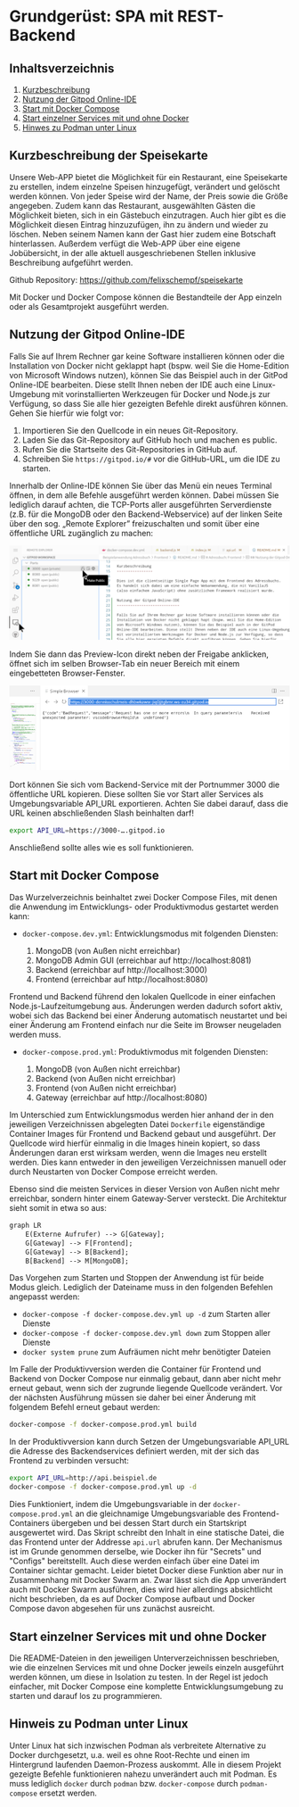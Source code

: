 Grundgerüst: SPA mit REST-Backend
=================================

Inhaltsverzeichnis
------------------

 1. [Kurzbeschreibung](#kurzbeschreibung)
 1. [Nutzung der Gitpod Online-IDE](#nutzung-der-gitpod-online-ide)
 1. [Start mit Docker Compose](#start-mit-docker-compose)
 1. [Start einzelner Services mit und ohne Docker](#start-einzelner-services-mit-und-ohne-docker)
 1. [Hinwes zu Podman unter Linux](#hinweis-zu-podman-unter-linux)

Kurzbeschreibung der Speisekarte
----------------
Unsere Web-APP bietet die Möglichkeit für ein Restaurant, eine Speisekarte zu erstellen, indem einzelne Speisen hinzugefügt, verändert und gelöscht werden können. Von jeder Speise wird der Name, der Preis sowie die Größe angegeben. Zudem kann das Restaurant, ausgewählten Gästen die Möglichkeit bieten, sich in ein Gästebuch einzutragen. Auch hier gibt es die Möglichkeit diesen Eintrag hinzuzufügen, ihn zu ändern und wieder zu löschen. Neben seinem Namen kann der Gast hier zudem eine Botschaft hinterlassen. Außerdem verfügt die Web-APP über eine eigene Jobübersicht, in der alle aktuell ausgeschriebenen Stellen inklusive Beschreibung aufgeführt werden. 

Github Repository: https://github.com/felixschempf/speisekarte


Mit Docker und Docker Compose können die Bestandteile der App einzeln oder
als Gesamtprojekt ausgeführt werden.

Nutzung der Gitpod Online-IDE
----------------------------

Falls Sie auf Ihrem Rechner gar keine Software installieren können oder die
Installation von Docker nicht geklappt hapt (bspw. weil Sie die Home-Edition
von Microsoft Windows nutzen), können Sie das Beispiel auch in der GitPod
Online-IDE bearbeiten. Diese stellt Ihnen neben der IDE auch eine Linux-Umgebung
mit vorinstallierten Werkzeugen für Docker und Node.js zur Verfügung, so dass
Sie alle hier gezeigten Befehle direkt ausführen können. Gehen Sie hierfür
wie folgt vor:

 1. Importieren Sie den Quellcode in ein neues Git-Repository.
 1. Laden Sie das Git-Repository auf GitHub hoch und machen es public.
 1. Rufen Sie die Startseite des Git-Repositories in GitHub auf.
 1. Schreiben Sie `https://gitpod.io/#` vor die GitHub-URL, um die IDE zu starten.

Innerhalb der Online-IDE können Sie über das Menü ein neues Terminal öffnen,
in dem alle Befehle ausgeführt werden können. Dabei müssen Sie lediglich
darauf achten, die TCP-Ports aller ausgeführten Serverdienste (z.B. für die
MongoDB oder den Backend-Webservice) auf der linken Seite über den sog.
„Remote Explorer” freizuschalten und somit über eine öffentliche URL
zugänglich zu machen:

![Remote Explorer in der Gitpod Online-IDE](gitpod1.png)

Indem Sie dann das Preview-Icon direkt neben der Freigabe anklicken, öffnet sich
im selben Browser-Tab ein neuer Bereich mit einem eingebetteten Browser-Fenster.

![Vorschau des Backend-Service in GitPod](gitpod2.png)

Dort können Sie sich vom Backend-Service mit der Portnummer 3000 die öffentliche
URL kopieren. Diese sollten Sie vor Start aller Services als Umgebungsvariable
API_URL exportieren. Achten Sie dabei darauf, dass die URL keinen abschließenden
Slash beinhalten darf!

```sh
export API_URL=https://3000-….gitpod.io
```

Anschließend sollte alles wie es soll funktionieren.

Start mit Docker Compose
------------------------

Das Wurzelverzeichnis beinhaltet zwei Docker Compose Files, mit denen die
Anwendung im Entwicklungs- oder Produktivmodus gestartet werden kann:

 * `docker-compose.dev.yml`: Entwicklungsmodus mit folgenden Diensten:

     1. MongoDB (von Außen nicht erreichbar)
     2. MongoDB Admin GUI (erreichbar auf http://localhost:8081)
     3. Backend (erreichbar auf http://localhost:3000)
     4. Frontend (erreichbar auf http://localhost:8080)

 Frontend und Backend führend den lokalen Quellcode in einer einfachen
 Node.js-Laufzeitumgebung aus. Änderungen werden dadurch sofort aktiv, wobei
 sich das Backend bei einer Änderung automatisch neustartet und bei einer
 Änderung am Frontend einfach nur die Seite im Browser neugeladen werden
 muss.

 * `docker-compose.prod.yml`: Produktivmodus mit folgenden Diensten:

     1. MongoDB (von Außen nicht erreichbar)
     2. Backend (von Außen nicht erreichbar)
     3. Frontend (von Außen nicht erreichbar)
     4. Gateway (erreichbar auf http://localhost:8080)

Im Unterschied zum Entwicklungsmodus werden hier anhand der in den jeweiligen
Verzeichnissen abgelegten Datei `Dockerfile` eigenständige Container Images
für Frontend und Backend gebaut und ausgeführt. Der Quellcode wird hierfür
einmalig in die Images hinein kopiert, so dass Änderungen daran erst wirksam
werden, wenn die Images neu erstellt werden. Dies kann entweder in den
jeweiligen Verzeichnissen manuell oder durch Neustarten von Docker Compose
erreicht werden.

Ebenso sind die meisten Services in dieser Version von Außen nicht mehr
erreichbar, sondern hinter einem Gateway-Server versteckt. Die Architektur
sieht somit in etwa so aus:

```mermaid
graph LR
    E(Externe Aufrufer) --> G[Gateway];
    G[Gateway] --> F[Frontend];
    G[Gateway] --> B[Backend];
    B[Backend] --> M[MongoDB];
```

Das Vorgehen zum Starten und Stoppen der Anwendung ist für beide Modus gleich.
Lediglich der Dateiname muss in den folgenden Befehlen angepasst werden:

 * `docker-compose -f docker-compose.dev.yml up -d` zum Starten aller Dienste
 * `docker-compose -f docker-compose.dev.yml down` zum Stoppen aller Dienste
 * `docker system prune` zum Aufräumen nicht mehr benötigter Dateien

Im Falle der Produktivversion werden die Container für Frontend und Backend von
Docker Compose nur einmalig gebaut, dann aber nicht mehr erneut gebaut, wenn
sich der zugrunde liegende Quellcode verändert. Vor der nächsten Ausführung
müssen sie daher bei einer Änderung mit folgendem Befehl erneut gebaut werden:

```sh
docker-compose -f docker-compose.prod.yml build
```

In der Produktivversion kann durch Setzen der Umgebungsvariable API_URL die
Adresse des Backendservices definiert werden, mit der sich das Frontend zu
verbinden versucht:

```sh
export API_URL=http://api.beispiel.de
docker-compose -f docker-compose.prod.yml up -d
```

Dies Funktioniert, indem die Umgebungsvariable in der `docker-compose.prod.yml`
an die gleichnamige Umgebungsvariable des Frontend-Containers übergeben und
bei dessen Start durch ein Startskript ausgewertet wird. Das Skript schreibt
den Inhalt in eine statische Datei, die das Frontend unter der Addresse
`api.url` abrufen kann. Der Mechanismus ist im Grunde genommen derselbe, wie
Docker ihn für "Secrets" und "Configs" bereitstellt. Auch diese werden einfach
über eine Datei im Container sichtar gemacht. Leider bietet Docker diese
Funktion aber nur in Zusammenhang mit Docker Swarm an. Zwar lässt sich die
App unverändert auch mit Docker Swarm ausführen, dies wird hier allerdings
absichtlicht nicht beschrieben, da es auf Docker Compose aufbaut und Docker
Compose davon abgesehen für uns zunächst ausreicht.

Start einzelner Services mit und ohne Docker
--------------------------------------------

Die README-Dateien in den jeweiligen Unterverzeichnissen beschrieben, wie die
einzelnen Services mit und ohne Docker jeweils einzeln ausgeführt werden können,
um diese in Isolation zu testen. In der Regel ist jedoch einfacher, mit Docker
Compose eine komplette Entwicklungsumgebung zu starten und darauf los zu
programmieren.

Hinweis zu Podman unter Linux
-----------------------------

Unter Linux hat sich inzwischen Podman als verbreitete Alternative zu Docker
durchgesetzt, u.a. weil es ohne Root-Rechte und einen im Hintergrund laufenden
Daemon-Prozess auskommt. Alle in diesem Projekt gezeigte Befehle funktionieren
nahezu unverändert auch mit Podman. Es muss lediglich `docker` durch `podman`
bzw. `docker-compose` durch `podman-compose` ersetzt werden.
